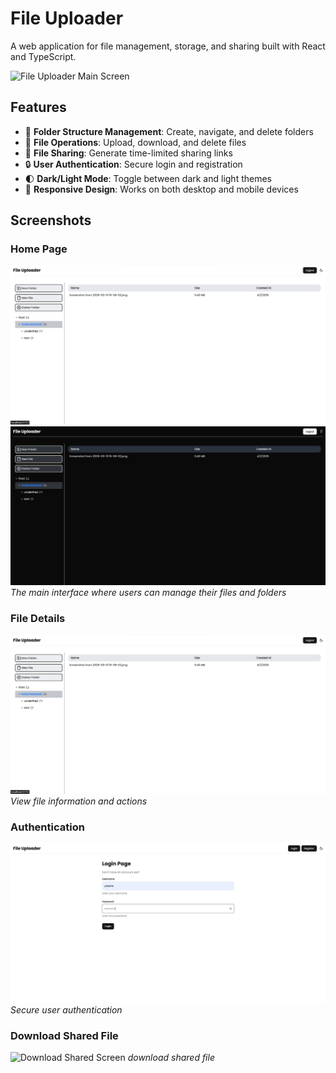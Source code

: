 # File Uploader

A web application for file management, storage, and sharing built with React and TypeScript.

![File Uploader Main Screen](screenshots/main-screen.png)

## Features

- 📁 **Folder Structure Management**: Create, navigate, and delete folders
- 📄 **File Operations**: Upload, download, and delete files
- 🔗 **File Sharing**: Generate time-limited sharing links
- 🔒 **User Authentication**: Secure login and registration
- 🌓 **Dark/Light Mode**: Toggle between dark and light themes
- 📱 **Responsive Design**: Works on both desktop and mobile devices

## Screenshots

### Home Page

![Home Page](screenshots/homepage.png)
![Home Page DarkMode](screenshots/homepagedark.png)
_The main interface where users can manage their files and folders_

### File Details

![File Details](screenshots/filedetails.png)
_View file information and actions_

### Authentication

![Login Screen](screenshots/login.png)
_Secure user authentication_

### Download Shared File

![Download Shared Screen](download/login.png)
_download shared file_
